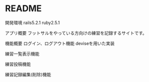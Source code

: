 # README

開発環境
rails5.2.1
ruby2.5.1

アプリ概要
フットサルをやっている方向けの練習を記録するサイトです。

機能概要
ログイン、ログアウト機能
deviseを用いた実装

練習一覧表示機能

練習投稿機能

練習記録編集(削除)機能
